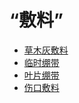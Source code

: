 # “敷料”  
- [草木灰敷料](AshDressing.md)  
- [临时绷带](ImprovisedDressing.md)  
- [叶片绷带](LeafDressing.md)  
- [伤口敷料](WoundDressing.md)  
